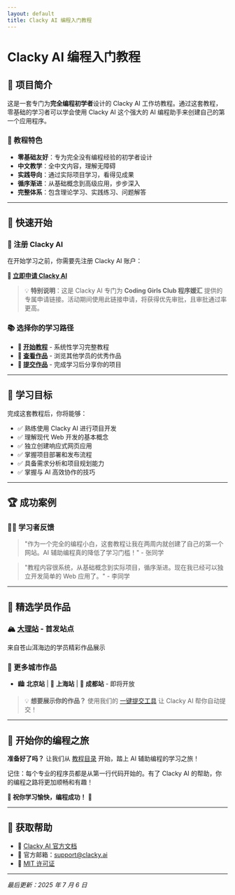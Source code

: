 ```yaml
---
layout: default
title: Clacky AI 编程入门教程
---
```


# Clacky AI 编程入门教程

## 🌟 项目简介

这是一套专门为**完全编程初学者**设计的 Clacky AI 工作坊教程。通过这套教程，零基础的学习者可以学会使用 Clacky AI 这个强大的 AI 编程助手来创建自己的第一个应用程序。

### 🎯 教程特色

- **零基础友好**：专为完全没有编程经验的初学者设计
- **中文教学**：全中文内容，理解无障碍
- **实践导向**：通过实际项目学习，看得见成果
- **循序渐进**：从基础概念到高级应用，步步深入
- **完整体系**：包含理论学习、实践练习、问题解答

---

## 🚀 快速开始

### 🎯 注册 Clacky AI

在开始学习之前，你需要先注册 Clacky AI 账户：

**🔗 [立即申请 Clacky AI](https://clacky.ai/beta?source=source_coding_girls_club-medium_community-campaign_beta_launch)**

> 💡 **特别说明**：这是 Clacky AI 专门为 **Coding Girls Club 程序媛汇** 提供的专属申请链接。活动期间使用此链接申请，将获得优先审批，且审批通过率更高。

### 📚 选择你的学习路径

- **📖 [开始教程](/tutorial/)** - 系统性学习完整教程
- **🎨 [查看作品](/student-works/)** - 浏览其他学员的优秀作品
- **🚀 [提交作品](/student-works/submit-prompt/)** - 完成学习后分享你的项目

---

## 🎯 学习目标

完成这套教程后，你将能够：

- ✅ 熟练使用 Clacky AI 进行项目开发
- ✅ 理解现代 Web 开发的基本概念
- ✅ 独立创建响应式网页应用
- ✅ 掌握项目部署和发布流程
- ✅ 具备需求分析和项目规划能力
- ✅ 掌握与 AI 高效协作的技巧

---

## 🏆 成功案例

### 👨‍💻 学习者反馈

> "作为一个完全的编程小白，这套教程让我在两周内就创建了自己的第一个网站。AI 辅助编程真的降低了学习门槛！" - 张同学

> "教程内容很系统，从基础概念到实际项目，循序渐进。现在我已经可以独立开发简单的 Web 应用了。" - 李同学

---

## 🎨 精选学员作品

### 🏔️ [大理站](/student-works/dali/) - 首发站点

来自苍山洱海边的学员精彩作品展示

### 🌟 更多城市作品

- 🏙️ **北京站** | 🏢 **上海站** | 🌸 **成都站** - 即将开放

> 💡 **想要展示你的作品？** 使用我们的 [一键提交工具](/student-works/submit-prompt/) 让 Clacky AI 帮你自动提交！

---

## 🚀 开始你的编程之旅

**准备好了吗？** 让我们从 [教程目录](/tutorial/) 开始，踏上 AI 辅助编程的学习之旅！

记住：每个专业的程序员都是从第一行代码开始的。有了 Clacky AI 的帮助，你的编程之路将更加顺畅和有趣！

**🌟 祝你学习愉快，编程成功！** 🎉

---

## 🤝 获取帮助

- 📖 [Clacky AI 官方文档](https://docs.clacky.ai)
- 📧 官方邮箱：support@clacky.ai
- 📄 [MIT 许可证](https://github.com/CodingGirlsClub/ai-clacky-workshop-tutorial/blob/main/LICENSE)

---

_最后更新：2025 年 7 月 6 日_
